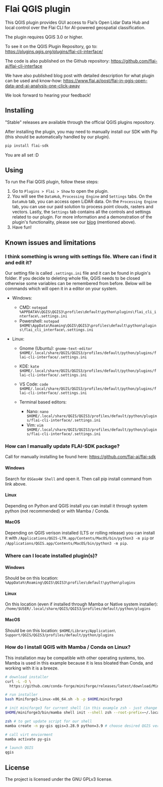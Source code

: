 # Flai QGIS plugin

This QGIS plugin provides GUI access to Flai’s Open Lidar Data Hub and local control over the Flai CLI for AI-powered geospatial classification.

The plugin requires QGIS 3.0 or higher.

To see it on the QGIS Plugin Repository, go to: https://plugins.qgis.org/plugins/flai-cli-interface/

The code is also published on the Github repository: https://github.com/flai-ai/flai-cli-interface

We have also published blog post with detailed description for what plugin can be used and know-how: https://www.flai.ai/post/flai-in-qgis-open-data-and-ai-analysis-one-click-away

We look forward to hearing your feedback!


## Installing

"Stable" releases are available through the official QGIS plugins repository.

After installing the plugin, you may need to manually install our SDK with Pip (this should be automatically handled by our plugin).

```bash
pip install flai-sdk
```

You are all set :D


## Using

To run the Flai QGIS plugin, follow these steps:
1. Go to `Plugins > Flai > Show` to open the plugin.
2. You will see the `DataHub`, `Processing Engine` and `Settings` tabs. On the `DataHub` tab, you can access open LiDAR data. On the `Processing Engine` tab, you can use our paid solution to process point clouds, rasters and vectors. Lastly, the `Settings` tab contains all the controls and settings related to our plugin. For more information and a demonstration of the plugin's functionality, please see our [blog](https://www.flai.ai/post/flai-in-qgis-open-data-and-ai-analysis-one-click-away) (mentioned above).
3. Have fun!


## Known issues and limitations

### I think something is wrong with settings file. Where can i find it and edit it?

Our setting file is called `.settings.ini` file and it can be found in plugin's folder. If you decide to deleting whole file, QGIS needs to be closed otherwise some variables can be remembered from before. Below will be commands which will open it in a editor on your system. 

- Windows: 
  - CMD: `notepad %APPDATA%\QGIS\QGIS3\profiles\default\python\plugins\flai_cli_interface\.settings.ini`
  - Powershell: `notepad $HOME\AppData\Roaming\QGIS\QGIS3\profiles\default\python\plugins\flai_cli_interface\.settings.ini`
    
- Linux:
   - Gnome (Ubuntu): `gnome-text-editor $HOME/.local/share/QGIS/QGIS3/profiles/default/python/plugins/flai-cli-interface/.settings.ini`
   - KDE: `kate $HOME/.local/share/QGIS/QGIS3/profiles/default/python/plugins/flai-cli-interface/.settings.ini`
   - VS Code: `code $HOME/.local/share/QGIS/QGIS3/profiles/default/python/plugins/flai-cli-interface/.settings.ini`
     
   - Terminal based editors:
     - Nano: `nano $HOME/.local/share/QGIS/QGIS3/profiles/default/python/plugins/flai-cli-interface/.settings.ini`
     - Vim: `vim $HOME/.local/share/QGIS/QGIS3/profiles/default/python/plugins/flai-cli-interface/.settings.ini`


### How can I manually update FLAI-SDK package?

Call for manually installing be found here: https://github.com/flai-ai/flai-sdk

#### Windows

Search for `OSGeo4W Shell` and open it. Then call pip install command from link above.

#### Linux

Depending on Python and QGIS install you can install it through system python (not recommended) or with Mamba / Conda.

#### MacOS

Depending on QGIS verison installed (LTS or rolling release) you can install it with `/Applications/QGIS-LTR.app/Contents/MacOS/bin/python3 -m pip` or `/Applications/QGIS.app/Contents/MacOS/bin/python3 -m pip`.


### Where can I locate installed plugin(s)?

#### Windows

Should be on this location: `%AppData%\Roaming\QGIS\QGIS3\profiles\default\python\plugins`

#### Linux

On this location (even if installed through Mamba or Native system installer): `/home/$USER/.local/share/QGIS/QGIS3/profiles/default/python/plugins`


#### MacOS

Should be on this location: `$HOME/Library/Application\ Support/QGIS/QGIS3/profiles/default/python/plugins`


### How do I install QGIS with Mamba / Conda on Linux?

This installation may be compatible with other operating systems, too. Mamba is used in this example because it is less bloated than Conda, and working with it is a breeze.

```bash
# download installer
curl -L -O \
  https://github.com/conda-forge/miniforge/releases/latest/download/Miniforge3-Linux-x86_64.sh

# run installer
bash Miniforge3-Linux-x86_64.sh -b -p $HOME/miniforge3

# init miniforge3 for current shell (in this example zsh - just change name to bash, fish)
$HOME/miniforge3/bin/mamba shell init --shell zsh --root-prefix=~/.local/share/mamba

zsh # to get update script for our shell
mamba create -n py-gis qgis=3.28.9 python=3.9 # choose desired QGIS version here

# call virt enviorment
mamba activate py-gis

# launch QGIS
qgis
```


## License

The project is licensed under the GNU GPLv3 license.
